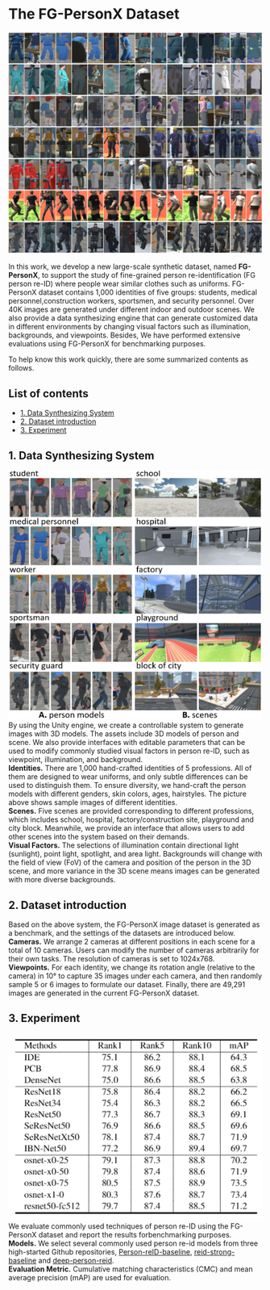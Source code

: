 # The FG-PersonX Dataset

![overview](https://github.com/FG-PersonX/FG-PersonX/blob/main/images/overview.PNG)

In this work, we develop a new large-scale synthetic dataset, named **FG-PersonX**, to support the study of fine-grained person re-identification (FG person re-ID) where people wear similar clothes such as uniforms.  FG-PersonX dataset contains 1,000 identities of five groups: students, medical personnel,construction workers, sportsmen, and security personnel. Over 40K images are generated under different indoor and outdoor scenes. We also provide a data synthesizing engine that can generate customized data in different environments by changing visual factors such as illumination, backgrounds, and viewpoints. Besides, We have performed extensive evaluations using FG-PersonX for benchmarking purposes.

To help know this work quickly, there are some summarized contents as follows.

## List of contents

* [1. Data Synthesizing System](#1-data-synthesizing-system)
* [2. Dataset introduction](#2-dataset-introduction)
* [3. Experiment](#3-experiment)

## 1. Data Synthesizing System

![synthesizing_system](https://github.com/FG-PersonX/FG-PersonX/blob/main/images/synthesizing_system.PNG)
By using the Unity engine, we create a controllable system to generate images with 3D models. The assets include 3D models of person and scene. We also provide interfaces with editable parameters that can be used to modify commonly studied visual factors in person re-ID, such as viewpoint, illumination, and background.<br>
**Identities.** There are 1,000 hand-crafted identities of 5 professions. All of them are designed to wear uniforms, and only subtle differences can be used to distinguish them. To ensure diversity, we hand-craft the person models with different genders, skin colors, ages, hairstyles. The picture above shows sample images of different identities.<br>
**Scenes.** Five scenes are provided corresponding to different professions, which includes school, hospital, factory/construction site, playground and city block. Meanwhile, we provide an interface that allows users to add other scenes into the system based on their demands. <br>
**Visual Factors.** The selections of illumination contain directional light (sunlight), point light, spotlight, and area light. Backgrounds will change with the field of view (FoV) of the camera and position of the person in the 3D scene, and more variance in the 3D scene means images can be generated with more diverse backgrounds.<br>

## 2.  Dataset introduction 

Based on the above system, the FG-PersonX image dataset is generated as a benchmark, and the settings of the datasets are introduced below.<br>
**Cameras.** We arrange 2 cameras at different positions in each scene for a total of 10 cameras. Users can modify the number of cameras arbitrarily for their own tasks. The resolution of cameras is set to 1024x768.<br>
**Viewpoints.** For each identity, we change its rotation angle (relative to the camera) in 10° to capture 35 images under each camera, and then randomly sample 5 or 6 images to formulate our dataset. Finally, there are 49,291 images are generated in the current FG-PersonX dataset.<br>

## 3. Experiment

![experiments](https://github.com/FG-PersonX/FG-PersonX/blob/main/images/experiments.PNG)<br>
We  evaluate  commonly  used  techniques  of  person  re-ID using the FG-PersonX dataset and report the results forbenchmarking purposes.<br>
**Models.** We select several commonly used person re-id models from three high-started Github repositories, [Person-reID-baseline](https://github.com/layumi/Person_reID_baseline_pytorch), [reid-strong-baseline](https://github.com/michuanhaohao/reid-strong-baseline) and [deep-person-reid](https://github.com/KaiyangZhou/deep-person-reid).<br>
**Evaluation Metric.** Cumulative matching characteristics (CMC) and mean average precision (mAP) are used for evaluation.<br>



